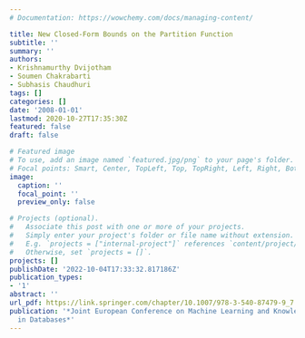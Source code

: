 ```yaml
---
# Documentation: https://wowchemy.com/docs/managing-content/

title: New Closed-Form Bounds on the Partition Function
subtitle: ''
summary: ''
authors:
- Krishnamurthy Dvijotham
- Soumen Chakrabarti
- Subhasis Chaudhuri
tags: []
categories: []
date: '2008-01-01'
lastmod: 2020-10-27T17:35:30Z
featured: false
draft: false

# Featured image
# To use, add an image named `featured.jpg/png` to your page's folder.
# Focal points: Smart, Center, TopLeft, Top, TopRight, Left, Right, BottomLeft, Bottom, BottomRight.
image:
  caption: ''
  focal_point: ''
  preview_only: false

# Projects (optional).
#   Associate this post with one or more of your projects.
#   Simply enter your project's folder or file name without extension.
#   E.g. `projects = ["internal-project"]` references `content/project/deep-learning/index.md`.
#   Otherwise, set `projects = []`.
projects: []
publishDate: '2022-10-04T17:33:32.817186Z'
publication_types:
- '1'
abstract: ''
url_pdf: https://link.springer.com/chapter/10.1007/978-3-540-87479-9_7
publication: '*Joint European Conference on Machine Learning and Knowledge Discovery
  in Databases*'
---
```

